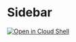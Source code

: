 # Sidebar

[![Open in Cloud Shell](https://gstatic.com/cloudssh/images/open-btn.svg)](https://shell.cloud.google.com/cloudshell/editor?cloudshell_git_repo=https://github.com/vojink/dialogflow-messenger.git&cloudshell_open_in_editor=examples/sidebar/index.html&cloudshell_workspace=dialogflow-messenger)
